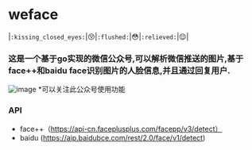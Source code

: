 # weface
|`:kissing_closed_eyes:`|:kissing_closed_eyes:|`:flushed:`|:flushed:|`:relieved:`|:relieved:|
### 这是一个基于go实现的微信公众号,可以解析微信推送的图片,基于face++和baidu face识别图片的人脸信息,并且通过回复用户.

![image](https://github.com/level2player/wefacer/blob/master/img/ewm.jpg)
*可以关注此公众号使用功能

### API
* face++（https://api-cn.faceplusplus.com/facepp/v3/detect）
* baidu (https://aip.baidubce.com/rest/2.0/face/v1/detect)


